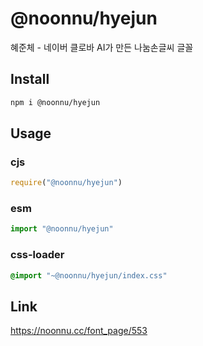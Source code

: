 # @noonnu/hyejun
혜준체 - 네이버 클로바 AI가 만든 나눔손글씨 글꼴

## Install
```sh
npm i @noonnu/hyejun
```
## Usage
### cjs
```js
require("@noonnu/hyejun")
```
### esm
```js
import "@noonnu/hyejun"
```
### css-loader
```css
@import "~@noonnu/hyejun/index.css"
```

## Link
https://noonnu.cc/font_page/553